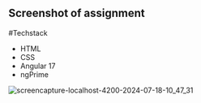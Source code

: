 ## Screenshot of assignment

#Techstack
- HTML
- CSS
- Angular 17
- ngPrime

  
![screencapture-localhost-4200-2024-07-18-10_47_31](https://github.com/user-attachments/assets/80f89194-8cdb-42c2-b7ce-8c0453dd964f)
